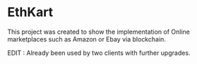 <h1>EthKart</h1>

<p>This project was created to show the implementation of Online marketplaces such as Amazon or Ebay via blockchain.</p>



EDIT : Already been used by two clients with further upgrades.

